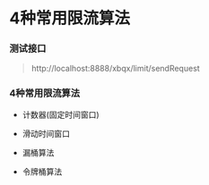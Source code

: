 # 4种常用限流算法

### 测试接口
> http://localhost:8888/xbqx/limit/sendRequest

### 4种常用限流算法

- 计数器(固定时间窗口)

- 滑动时间窗口

- 漏桶算法

- 令牌桶算法

